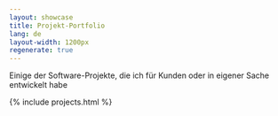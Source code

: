 ```yaml
---
layout: showcase
title: Projekt-Portfolio
lang: de
layout-width: 1200px
regenerate: true
---
```


Einige der Software-Projekte, die ich für Kunden oder in eigener Sache entwickelt habe

{% include projects.html %}
